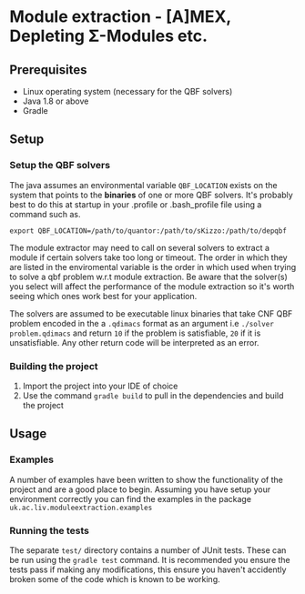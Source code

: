 # Module extraction - [A]MEX, Depleting Σ-Modules etc.

## Prerequisites
* Linux operating system (necessary for the QBF solvers)
* Java 1.8 or above
* Gradle

## Setup


### Setup the QBF solvers
The java assumes an environmental variable `QBF_LOCATION` exists on the system that points to the **binaries** of one or more QBF solvers.
It's probably best to do this at startup in your .profile or .bash_profile file using a command such as. 

```export QBF_LOCATION=/path/to/quantor:/path/to/sKizzo:/path/to/depqbf```

The module extractor may need to call on several solvers to extract a module if certain solvers take too long or timeout. The order
in which they are listed in the enviromental variable is the order in which used when trying to solve a qbf problem w.r.t module extraction. Be aware that the solver(s) you select will affect the performance of the module extraction so it's worth seeing which ones work best for your application.

The solvers are assumed to be executable linux binaries that take CNF QBF problem encoded in the a `.qdimacs` format as an argument 
i.e `./solver problem.qdimacs` and return `10` if the problem is satisfiable, `20` if it is unsatisfiable. Any other return code will be interpreted as an error. 

### Building the project
1. Import the project into your IDE of choice
2. Use the command `gradle build` to pull in the dependencies and build the project

## Usage

### Examples
A number of examples have been written to show the functionality of the project and are a good place to begin. Assuming you have setup your environment correctly you can find the examples in the package `uk.ac.liv.moduleextraction.examples`

### Running the tests
The separate `test/` directory contains a number of JUnit tests. These can be run using the `gradle test` command.
It is recommended you ensure the tests pass if making any modifications, this  ensure you haven't accidently broken some of the code which is known to be working.
